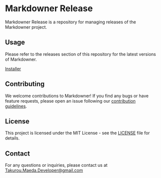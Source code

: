 # Markdowner Release

Markdowner Release is a repository for managing releases of the Markdowner project.

## Usage

Please refer to the releases section of this repository for the latest versions of Markdowner.

[Installer](https://github.com/TakurouMaeda/markdowner-releases/releases/tag/latest)

## Contributing

We welcome contributions to Markdowner! If you find any bugs or have feature requests, please open an issue following our [contribution guidelines](CONTRIBUTING.md).

## License

This project is licensed under the MIT License - see the [LICENSE](LICENSE) file for details.

## Contact

For any questions or inquiries, please contact us at <Takurou.Maeda.Developer@gmail.com>
